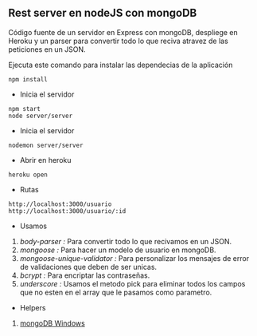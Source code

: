 ## Rest server en nodeJS con mongoDB

Código fuente de un servidor en Express con mongoDB, despliege en Heroku y un parser para
convertir todo lo que reciva atravez de las peticiones en un JSON.


Ejecuta este comando para instalar 
las dependecias de la aplicación

```
npm install
```

* Inicia el servidor

```
npm start
node server/server
```

* Inicia el servidor

```
nodemon server/server
```

* Abrir en heroku

```
heroku open
```


* Rutas

```
http://localhost:3000/usuario
http://localhost:3000/usuario/:id
```

* Usamos
1. *body-parser :* Para convertir todo lo que recivamos en un JSON.
2. *mongoose :* Para hacer un modelo de usuario en mongoDB.
3. *mongoose-unique-validator :* Para personalizar los mensajes de 
error de validaciones que deben de ser unicas.
4. *bcrypt :*  Para encriptar las contraseñas.
5. *underscore :* Usamos el metodo pick para eliminar todos los campos 
que no esten en el array que le pasamos como parametro.

* Helpers
1. [mongoDB Windows](https://docs.mongodb.com/guides/server/install/)

